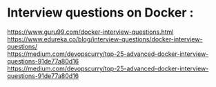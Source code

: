 # Interview questions on Docker :
https://www.guru99.com/docker-interview-questions.html <br/>
https://www.edureka.co/blog/interview-questions/docker-interview-questions/ <br/>
https://medium.com/devopscurry/top-25-advanced-docker-interview-questions-91de77a80d16 <br/>
https://medium.com/devopscurry/top-25-advanced-docker-interview-questions-91de77a80d16 <br/>

